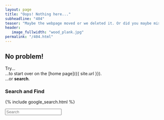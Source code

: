 ```yaml
---
layout: page
title: "Oops! Nothing here..."
subheadline: "404"
teaser: "Maybe the webpage moved or we deleted it. Or did you maybe mistype the URL?"
header:
   image_fullwidth: "wood_plank.jpg"
permalink: "/404.html"
---
```

## No problem!

Try...  
...to start over on the [home page]({{ site.url }}).  
...or **search**.


### Search and Find

{% include google_search.html %}

<form onsubmit="google_search()" >
  <input type="text" id="google-search" placeholder="Search">
</form>

